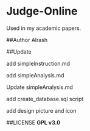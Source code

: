 # Judge-Online
Used in my academic papers.

##Author
Alrash

##Update
<!--one-->
add simpleInstruction.md
<!--two-->
add simpleAnalysis.md
<!--three-->
Update simpleAnalysis.md
<!--four-->
add create_database.sql script
<!--five-->
add design picture and icon

##LICENSE
**GPL v3.0**
